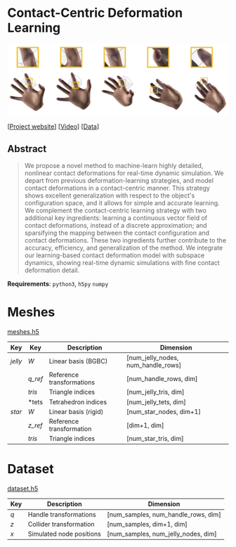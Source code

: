 # Contact-Centric Deformation Learning

![Teaser](assets/images/teaser.png "Teaser image")

[[Project website](http://mslab.es/projects/ContactCentricLearning/)] [[Video](https://www.youtube.com/watch?v=f2WBji-R2uQ)] [[Data](https://urjc-my.sharepoint.com/:f:/g/personal/cristian_romero_urjc_es/Et30gmexC45Mn-OCDo_DdHwB3Y9Skd-S5LDdgjrl_oMNrg?e=9tDYNZ)]

## Abstract

> We propose a novel method to machine-learn highly detailed, nonlinear contact deformations for real-time dynamic simulation. We depart from previous deformation-learning strategies, and model contact deformations in a contact-centric manner. This strategy shows excellent generalization with respect to the object's configuration space, and it allows for simple and accurate learning. We complement the contact-centric learning strategy with two additional key ingredients: learning a continuous vector field of contact deformations, instead of a discrete approximation; and sparsifying the mapping between the contact configuration and contact deformations. These two ingredients further contribute to the accuracy, efficiency, and generalization of the method. We integrate our learning-based contact deformation model with subspace dynamics, showing real-time dynamic simulations with fine contact deformation detail.

**Requirements**: ```python3```, ```h5py``` ```numpy```

# Meshes

[meshes.h5](https://urjc-my.sharepoint.com/:u:/g/personal/cristian_romero_urjc_es/EUHKu3461yNEjE9-j7yA5xsBSz8Uyd6KlctZL0vZbzQUdw?e=71f3dI)

| Key          | Key      | Description                        | Dimension                           |
|--------------|----------|------------------------------------|-------------------------------------|
|  *jelly*     | *W*      | Linear basis (BGBC)                | [num_jelly_nodes, num_handle_rows]  |
|              | *q_ref*  | Reference transformations          | [num_handle_rows, dim]              |
|              | *tris*   | Triangle indices                   | [num_jelly_tris, dim]               |
|              | *tets    | Tetrahedron indices                | [num_jelly_tets, dim]               |
|  *star*      | *W*      | Linear basis (rigid)               | [num_star_nodes, dim+1]             |
|              | *z_ref*  | Reference transformation           | [dim+1, dim]                        |
|              | *tris*   | Triangle indices                   | [num_star_tris, dim]                |

# Dataset

[dataset.h5](https://urjc-my.sharepoint.com/:u:/g/personal/cristian_romero_urjc_es/ETSvhdReOF5JkKTlK476hwkBmUFQm24-CEziQjrCan7qtg?e=rSOyTA)

| Key    | Description                   | Dimension                            |
|--------|-------------------------------|--------------------------------------|
| *q*    | Handle transformations        | [num_samples, num_handle_rows, dim]  |
| *z*    | Collider transformation       | [num_samples, dim+1, dim]            |
| *x*    | Simulated node positions      | [num_samples, num_jelly_nodes, dim]  |
